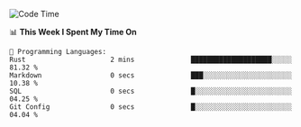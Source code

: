 <!--START_SECTION:waka-->
![Code Time](http://img.shields.io/badge/Code%20Time-1%2C080%20hrs%2055%20mins-blue)

📊 **This Week I Spent My Time On** 

```text
💬 Programming Languages: 
Rust                     2 mins              ████████████████████░░░░░   81.32 % 
Markdown                 0 secs              ███░░░░░░░░░░░░░░░░░░░░░░   10.38 % 
SQL                      0 secs              █░░░░░░░░░░░░░░░░░░░░░░░░   04.25 % 
Git Config               0 secs              █░░░░░░░░░░░░░░░░░░░░░░░░   04.04 % 
```


<!--END_SECTION:waka-->
